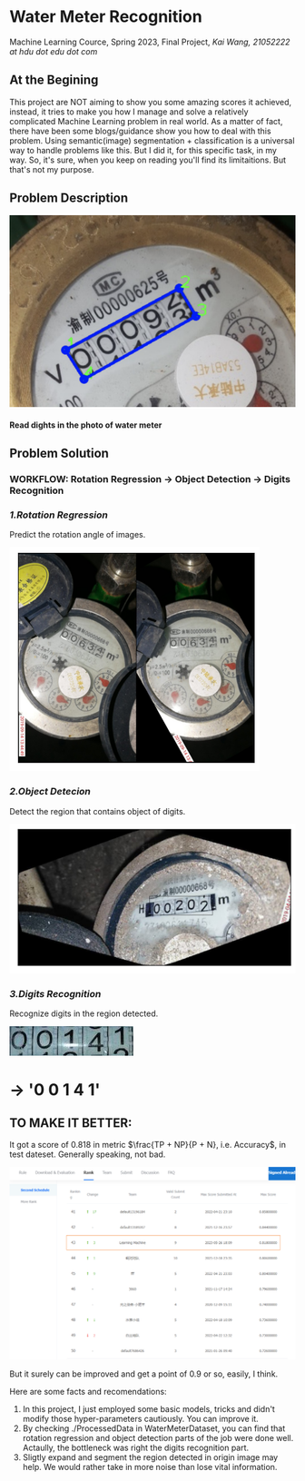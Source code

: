 # Water Meter Recognition
Machine Learning Cource, Spring 2023, Final Project,
*Kai Wang, 21052222 at hdu dot edu dot com*
## At the Begining
This project are NOT aiming to show you some amazing scores it achieved, instead, it tries to make you how I manage and solve a relatively complicated Machine Learning problem in real world.
As a matter of fact, there have been some blogs/guidance show you how to deal with this problem. Using semantic(image) segmentation + classification is a universal way to handle problems like this.
But I did it, for this specific task, in my way. So, it's sure, when you keep on reading you'll find its limitaitions. But that's not my purpose.

## Problem Description
![imgs](https://github.com/iaoqian/water_meter_recognition/blob/main/IMGS/data.png)
#### Read dights in the photo of water meter
## Problem Solution
### WORKFLOW:  Rotation Regression → Object Detection → Digits Recognition
### *1.Rotation Regression*
Predict the rotation angle of images.

![rota_reg](https://github.com/iaoqian/water_meter_recognition/blob/main/IMGS/rota_reg.png)

### *2.Object Detecion*
Detect the region that contains object of digits.

![object_detect](https://github.com/iaoqian/water_meter_recognition/blob/main/IMGS/detect.png)

### *3.Digits Recognition*
Recognize digits in the region detected.

![region_seged](https://github.com/iaoqian/water_meter_recognition/blob/main/IMGS/train_seg_1.jpg)
# → '0 0 1 4 1' #

## TO MAKE IT BETTER:
It got a score of 0.818 in metric $\frac{TP + NP}{P + N}, i.e. Accuracy$, in test dateset. Generally speaking, not bad.
 
![submit_socre](https://github.com/iaoqian/water_meter_recognition/blob/main/IMGS/submit_score.png)
 
But it surely can be improved and get a point of 0.9 or so, easily, I think.

Here are some facts and recomendations: 
1. In this project, I just employed some basic models, tricks and didn't modify those hyper-parameters cautiously. You can improve it.
2. By checking ./ProcessedData in WaterMeterDataset, you can find that rotation regression and object detection parts of the job were done well. Actaully, the bottleneck was right the digits recognition part.
3. Sligtly expand and segment the region detected in origin image may help. We would rather take in more noise than lose vital information.
